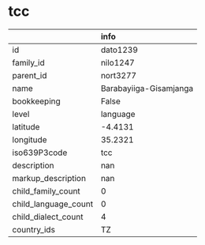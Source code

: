 # tcc
|                      | info                   |
|:---------------------|:-----------------------|
| id                   | dato1239               |
| family_id            | nilo1247               |
| parent_id            | nort3277               |
| name                 | Barabayiiga-Gisamjanga |
| bookkeeping          | False                  |
| level                | language               |
| latitude             | -4.4131                |
| longitude            | 35.2321                |
| iso639P3code         | tcc                    |
| description          | nan                    |
| markup_description   | nan                    |
| child_family_count   | 0                      |
| child_language_count | 0                      |
| child_dialect_count  | 4                      |
| country_ids          | TZ                     |